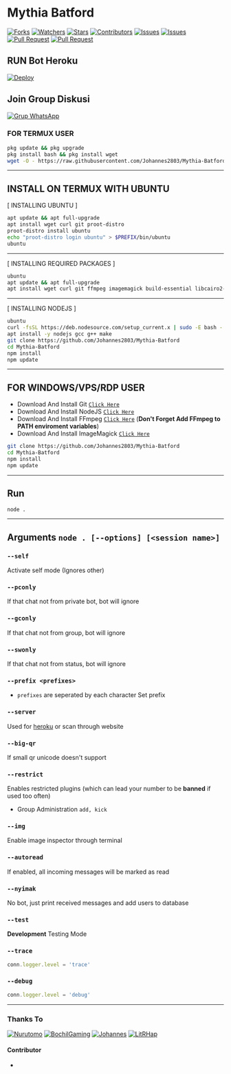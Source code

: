 # Mythia Batford

<a href="https://github.com/Johannes2803/Mythia-Batford/network/members"><img title="Forks" src="https://img.shields.io/github/forks/Johannes2803/Mythia-Batford?label=Forks&color=blue&style=flat-square"></a>
<a href="https://github.com/Johannes2803/Mythia-Batford/watchers"><img title="Watchers" src="https://img.shields.io/github/watchers/Johannes2803/Mythia-Batford?label=Watchers&color=green&style=flat-square"></a>
<a href="https://github.com/Johannes2803/Mythia-Batford/stargazers"><img title="Stars" src="https://img.shields.io/github/stars/Johannes2803/Mythia-Batford?label=Stars&color=yellow&style=flat-square"></a>
<a href="https://github.com/Johannes2803/Mythia-Batford/graphs/contributors"><img title="Contributors" src="https://img.shields.io/github/contributors/Johannes2803/Mythia-Batford?label=Contributors&color=blue&style=flat-square"></a>
<a href="https://github.com/Johannes2803/Mythia-Batford/issues"><img title="Issues" src="https://img.shields.io/github/issues/Johannes2803/Mythia-Batford?label=Issues&color=success&style=flat-square"></a>
<a href="https://github.com/Johannes2803/Mythia-Batford/issues?q=is%3Aissue+is%3Aclosed"><img title="Issues" src="https://img.shields.io/github/issues-closed/Johannes2803/Mythia-Batford?label=Issues&color=red&style=flat-square"></a>
<a href="https://github.com/Johannes2803/Mythia-Batford/pulls"><img title="Pull Request" src="https://img.shields.io/github/issues-pr/Johannes2803/Mythia-Batford?label=PullRequest&color=success&style=flat-square"></a>
<a href="https://github.com/Johannes2803/Mythia-Batford/pulls?q=is%3Apr+is%3Aclosed"><img title="Pull Request" src="https://img.shields.io/github/issues-pr-closed/Johannes2803/Mythia-Batford?label=PullRequest&color=red&style=flat-square"></a>

## RUN Bot Heroku
[![Deploy](https://www.herokucdn.com/deploy/button.svg)](https://heroku.com/deploy?template=https://github.com/LitRHap/wabot)
## Join Group Diskusi
[![Grup WhatsApp](https://img.shields.io/badge/WhatsApp%20Group-25D366?style=for-the-badge&logo=whatsapp&logoColor=white)](https://chat.whatsapp.com/DYbwxUvMEzTEsOuYQnBDm2) 

### FOR TERMUX USER
```bash
pkg update && pkg upgrade
pkg install bash && pkg install wget
wget -O - https://raw.githubusercontent.com/Johannes2803/Mythia-Batford/master/install2.sh | bash
```

---------

## INSTALL ON TERMUX WITH UBUNTU

[ INSTALLING UBUNTU ]

```bash
apt update && apt full-upgrade
apt install wget curl git proot-distro
proot-distro install ubuntu
echo "proot-distro login ubuntu" > $PREFIX/bin/ubuntu
ubuntu
```
---------

[ INSTALLING REQUIRED PACKAGES ]

```bash
ubuntu
apt update && apt full-upgrade
apt install wget curl git ffmpeg imagemagick build-essential libcairo2-dev libpango1.0-dev libjpeg-dev libgif-dev librsvg2-dev dbus-x11 ffmpeg2theora ffmpegfs ffmpegthumbnailer ffmpegthumbnailer-dbg ffmpegthumbs libavcodec-dev libavcodec-extra libavcodec-extra58 libavdevice-dev libavdevice58 libavfilter-dev libavfilter-extra libavfilter-extra7 libavformat-dev libavformat58 libavifile-0.7-bin libavifile-0.7-common libavifile-0.7c2 libavresample-dev libavresample4 libavutil-dev libavutil56 libpostproc-dev libpostproc55 graphicsmagick graphicsmagick-dbg graphicsmagick-imagemagick-compat graphicsmagick-libmagick-dev-compat groff imagemagick-6.q16hdri imagemagick-common libchart-gnuplot-perl libgraphics-magick-perl libgraphicsmagick++-q16-12 libgraphicsmagick++1-dev
```

---------

[ INSTALLING NODEJS ]

```bash
ubuntu
curl -fsSL https://deb.nodesource.com/setup_current.x | sudo -E bash -
apt install -y nodejs gcc g++ make
git clone https://github.com/Johannes2803/Mythia-Batford
cd Mythia-Batford
npm install
npm update
```

---------

## FOR WINDOWS/VPS/RDP USER

* Download And Install Git [`Click Here`](https://git-scm.com/downloads)
* Download And Install NodeJS [`Click Here`](https://nodejs.org/en/download)
* Download And Install FFmpeg [`Click Here`](https://ffmpeg.org/download.html) (**Don't Forget Add FFmpeg to PATH enviroment variables**)
* Download And Install ImageMagick [`Click Here`](https://imagemagick.org/script/download.php)

```bash
git clone https://github.com/Johannes2803/Mythia-Batford
cd Mythia-Batford
npm install
npm update
```

---------

## Run

```bash
node .
```

---------

## Arguments `node . [--options] [<session name>]`

### `--self`

Activate self mode (Ignores other)

### `--pconly`

If that chat not from private bot, bot will ignore

### `--gconly`

If that chat not from group, bot will ignore

### `--swonly`

If that chat not from status, bot will ignore

### `--prefix <prefixes>`

* `prefixes` are seperated by each character
Set prefix

### `--server`

Used for [heroku](https://heroku.com/) or scan through website

### `--big-qr`

If small qr unicode doesn't support

### `--restrict`

Enables restricted plugins (which can lead your number to be **banned** if used too often)

* Group Administration `add, kick`

### `--img`

Enable image inspector through terminal

### `--autoread`

If enabled, all incoming messages will be marked as read

### `--nyimak`

No bot, just print received messages and add users to database

### `--test`

**Development** Testing Mode

### `--trace`

```js
conn.logger.level = 'trace'
```

### `--debug`

```js
conn.logger.level = 'debug'
```

---------


### Thanks To 

[![Nurutomo](https://github.com/Nurutomo.png?size=100)](https://github.com/Nurutomo)
[![BochilGaming](https://github.com/BochilGaming.png?size=100)](https://github.com/BochilGaming)
[![Johannes](https://github.com/Johannes2803.png?size=100)](https://github.com/Johannes2803)
[![LitRHap](https://github.com/LitRHap.png?size=100)](https://github.com/LitRHap)

#### Contributor
-
